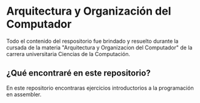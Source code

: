 # Arquitectura y Organización del Computador
 
Todo el contenido del respositorio fue brindado y resuelto durante la cursada de la materia "Arquitectura y Organizacion del Computador" de la carrera universitaria Ciencias de la Computación. 

## ¿Qué encontraré en este repositorio? 

En este repositorio encontraras ejercicios introductorios a la programación en assembler. 
